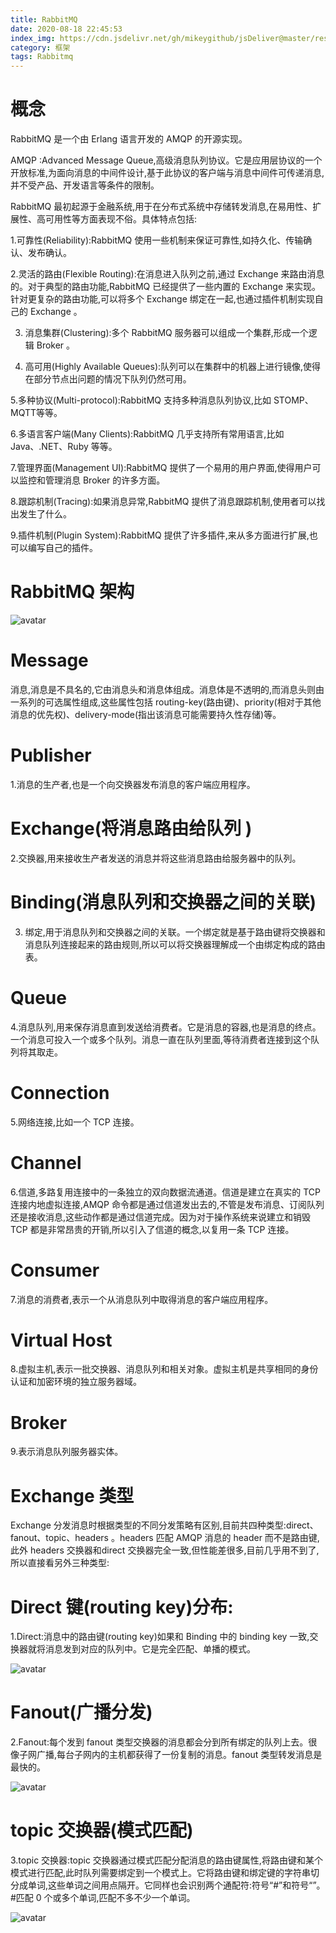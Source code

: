 ```yaml
---
title: RabbitMQ
date: 2020-08-18 22:45:53
index_img: https://cdn.jsdelivr.net/gh/mikeygithub/jsDeliver@master/resource/img/rabbitmq.png
category: 框架
tags: Rabbitmq
---
```


# 概念

RabbitMQ 是一个由 Erlang 语言开发的 AMQP 的开源实现。

AMQP :Advanced Message Queue,高级消息队列协议。它是应用层协议的一个开放标准,为面向消息的中间件设计,基于此协议的客户端与消息中间件可传递消息,并不受产品、开发语言等条件的限制。

RabbitMQ 最初起源于金融系统,用于在分布式系统中存储转发消息,在易用性、扩展性、高可用性等方面表现不俗。具体特点包括:

1.可靠性(Reliability):RabbitMQ 使用一些机制来保证可靠性,如持久化、传输确认、发布确认。

2.灵活的路由(Flexible Routing):在消息进入队列之前,通过 Exchange 来路由消息的。对于典型的路由功能,RabbitMQ 已经提供了一些内置的 Exchange 来实现。针对更复杂的路由功能,可以将多个 Exchange 绑定在一起,也通过插件机制实现自己的 Exchange 。

3. 消息集群(Clustering):多个 RabbitMQ 服务器可以组成一个集群,形成一个逻辑 Broker 。

4. 高可用(Highly Available Queues):队列可以在集群中的机器上进行镜像,使得在部分节点出问题的情况下队列仍然可用。

5.多种协议(Multi-protocol):RabbitMQ 支持多种消息队列协议,比如 STOMP、MQTT等等。

6.多语言客户端(Many Clients):RabbitMQ 几乎支持所有常用语言,比如 Java、.NET、Ruby 等等。

7.管理界面(Management UI):RabbitMQ 提供了一个易用的用户界面,使得用户可以监控和管理消息 Broker 的许多方面。

8.跟踪机制(Tracing):如果消息异常,RabbitMQ 提供了消息跟踪机制,使用者可以找出发生了什么。

9.插件机制(Plugin System):RabbitMQ 提供了许多插件,来从多方面进行扩展,也可以编写自己的插件。

# RabbitMQ 架构

 ![avatar](https://cdn.jsdelivr.net/gh/mikeygithub/jsDeliver@master/resource/img/rabbitmq-sturts.png)
 
# Message

 消息,消息是不具名的,它由消息头和消息体组成。消息体是不透明的,而消息头则由一系列的可选属性组成,这些属性包括 routing-key(路由键)、priority(相对于其他消息的优先权)、delivery-mode(指出该消息可能需要持久性存储)等。

# Publisher

 1.消息的生产者,也是一个向交换器发布消息的客户端应用程序。

# Exchange(将消息路由给队列 )

 2.交换器,用来接收生产者发送的消息并将这些消息路由给服务器中的队列。

# Binding(消息队列和交换器之间的关联)

 3. 绑定,用于消息队列和交换器之间的关联。一个绑定就是基于路由键将交换器和消息队列连接起来的路由规则,所以可以将交换器理解成一个由绑定构成的路由表。

# Queue

 4.消息队列,用来保存消息直到发送给消费者。它是消息的容器,也是消息的终点。一个消息可投入一个或多个队列。消息一直在队列里面,等待消费者连接到这个队列将其取走。

# Connection
 
 5.网络连接,比如一个 TCP 连接。

# Channel

 6.信道,多路复用连接中的一条独立的双向数据流通道。信道是建立在真实的 TCP 连接内地虚拟连接,AMQP 命令都是通过信道发出去的,不管是发布消息、订阅队列还是接收消息,这些动作都是通过信道完成。因为对于操作系统来说建立和销毁 TCP 都是非常昂贵的开销,所以引入了信道的概念,以复用一条 TCP 连接。
 
# Consumer

 7.消息的消费者,表示一个从消息队列中取得消息的客户端应用程序。

# Virtual Host
 
 8.虚拟主机,表示一批交换器、消息队列和相关对象。虚拟主机是共享相同的身份认证和加密环境的独立服务器域。

# Broker

 9.表示消息队列服务器实体。

# Exchange 类型

 Exchange 分发消息时根据类型的不同分发策略有区别,目前共四种类型:direct、fanout、topic、headers 。headers 匹配 AMQP 消息的 header 而不是路由键,此外 headers 交换器和direct 交换器完全一致,但性能差很多,目前几乎用不到了,所以直接看另外三种类型:

# Direct 键(routing key)分布:
 
 1.Direct:消息中的路由键(routing key)如果和 Binding 中的 binding key 一致,交换器就将消息发到对应的队列中。它是完全匹配、单播的模式。
 
  ![avatar](https://cdn.jsdelivr.net/gh/mikeygithub/jsDeliver@master/resource/img/direct-exchange.png)
  
# Fanout(广播分发)
  
 2.Fanout:每个发到 fanout 类型交换器的消息都会分到所有绑定的队列上去。很像子网广播,每台子网内的主机都获得了一份复制的消息。fanout 类型转发消息是最快的。
  
  ![avatar](https://cdn.jsdelivr.net/gh/mikeygithub/jsDeliver@master/resource/img/fanout-exchange.png)
  
# topic 交换器(模式匹配)

 3.topic 交换器:topic 交换器通过模式匹配分配消息的路由键属性,将路由键和某个模式进行匹配,此时队列需要绑定到一个模式上。它将路由键和绑定键的字符串切分成单词,这些单词之间用点隔开。它同样也会识别两个通配符:符号“#”和符号“”。#匹配 0 个或多个单词,匹配不多不少一个单词。

  ![avatar](https://cdn.jsdelivr.net/gh/mikeygithub/jsDeliver@master/resource/img/topic-exchange.png)